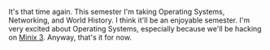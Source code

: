 It's that time again.  This semester I'm taking Operating Systems, Networking, and World History.  I think it'll be an enjoyable semester.  I'm very excited about Operating Systems, especially because we'll be hacking on <a href="http://www.minix3.org">Minix 3</a>.  Anyway, that's it for now.